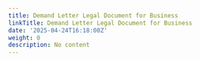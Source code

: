 ```yaml
---
title: Demand Letter Legal Document for Business
linkTitle: Demand Letter Legal Document for Business
date: '2025-04-24T16:18:00Z'
weight: 0
description: No content
---
```



